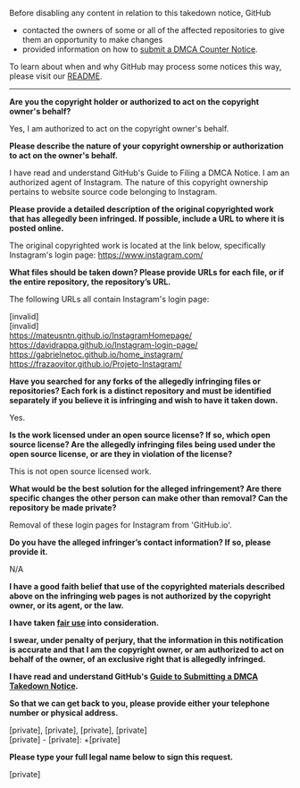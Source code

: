 Before disabling any content in relation to this takedown notice, GitHub
- contacted the owners of some or all of the affected repositories to give them an opportunity to make changes
- provided information on how to [submit a DMCA Counter Notice](https://docs.github.com/en/articles/guide-to-submitting-a-dmca-counter-notice).
 
To learn about when and why GitHub may process some notices this way, please visit our [README](https://github.com/github/dmca/blob/master/README.md).
 
---


**Are you the copyright holder or authorized to act on the copyright owner's behalf?**

Yes, I am authorized to act on the copyright owner's behalf.

**Please describe the nature of your copyright ownership or authorization to act on the owner's behalf.**

I have read and understand GitHub's Guide to Filing a DMCA Notice. I am an authorized agent of Instagram. The nature of this copyright ownership pertains to website source code belonging to Instagram.

**Please provide a detailed description of the original copyrighted work that has allegedly been infringed. If possible, include a URL to where it is posted online.**

The original copyrighted work is located at the link below, specifically Instagram's login page:
https://www.instagram.com/

**What files should be taken down? Please provide URLs for each file, or if the entire repository, the repository’s URL.**

The following URLs all contain Instagram's login page:

[invalid]  
[invalid]  
https://mateusntn.github.io/InstagramHomepage/  
https://davidrappa.github.io/Instagram-login-page/  
https://gabrielnetoc.github.io/home_instagram/  
https://frazaovitor.github.io/Projeto-Instagram/  

**Have you searched for any forks of the allegedly infringing files or repositories? Each fork is a distinct repository and must be identified separately if you believe it is infringing and wish to have it taken down.**

Yes.

**Is the work licensed under an open source license? If so, which open source license? Are the allegedly infringing files being used under the open source license, or are they in violation of the license?**

This is not open source licensed work.

**What would be the best solution for the alleged infringement? Are there specific changes the other person can make other than removal? Can the repository be made private?**

Removal of these login pages for Instagram from 'GitHub.io'.

**Do you have the alleged infringer’s contact information? If so, please provide it.**

N/A

**I have a good faith belief that use of the copyrighted materials described above on the infringing web pages is not authorized by the copyright owner, or its agent, or the law.**

**I have taken <a href="https://www.lumendatabase.org/topics/22">fair use</a> into consideration.**

**I swear, under penalty of perjury, that the information in this notification is accurate and that I am the copyright owner, or am authorized to act on behalf of the owner, of an exclusive right that is allegedly infringed.**

**I have read and understand GitHub's <a href="https://docs.github.com/articles/guide-to-submitting-a-dmca-takedown-notice/">Guide to Submitting a DMCA Takedown Notice</a>.**

**So that we can get back to you, please provide either your telephone number or physical address.**

[private], [private], [private], [private]  
[private] - [private]: +[private]  

**Please type your full legal name below to sign this request.**

[private]
